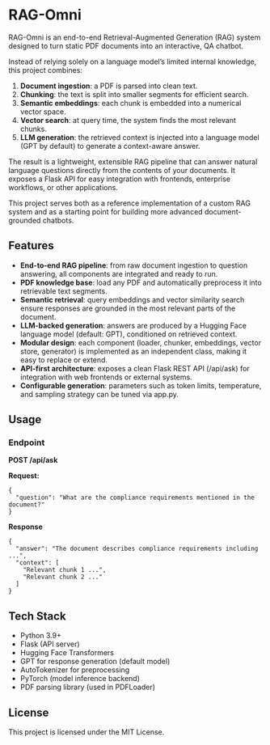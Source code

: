 # RAG-Omni

RAG-Omni is an end-to-end Retrieval-Augmented Generation (RAG) system designed to turn static PDF documents into an interactive, QA chatbot.


Instead of relying solely on a language model’s limited internal knowledge, this project combines:

1. **Document ingestion**: a PDF is parsed into clean text.
2. **Chunking**: the text is split into smaller segments for efficient search.
3. **Semantic embeddings**: each chunk is embedded into a numerical vector space.
4. **Vector search**: at query time, the system finds the most relevant chunks.
5. **LLM generation**: the retrieved context is injected into a language model (GPT by default) to generate a context-aware answer.

The result is a lightweight, extensible RAG pipeline that can answer natural language questions directly from the contents of your documents. It exposes a Flask API for easy integration with frontends, enterprise workflows, or other applications.

This project serves both as a reference implementation of a custom RAG system and as a starting point for building more advanced document-grounded chatbots.

## Features

- **End-to-end RAG pipeline**: from raw document ingestion to question answering, all components are integrated and ready to run.
- **PDF knowledge base**: load any PDF and automatically preprocess it into retrievable text segments.
- **Semantic retrieval**: query embeddings and vector similarity search ensure responses are grounded in the most relevant parts of the document.
- **LLM-backed generation**: answers are produced by a Hugging Face language model (default: GPT), conditioned on retrieved context.
- **Modular design**: each component (loader, chunker, embeddings, vector store, generator) is implemented as an independent class, making it easy to replace or extend.
- **API-first architecture**: exposes a clean Flask REST API (/api/ask) for integration with web frontends or external systems.
- **Configurable generation**: parameters such as token limits, temperature, and sampling strategy can be tuned via app.py.

## Usage
### Endpoint
**POST /api/ask**

**Request:**
```
{
  "question": "What are the compliance requirements mentioned in the document?"
}
```
**Response**
```
{
  "answer": "The document describes compliance requirements including ...",
  "context": [
    "Relevant chunk 1 ...",
    "Relevant chunk 2 ..."
  ]
}
```
## Tech Stack

- Python 3.9+
- Flask (API server)
- Hugging Face Transformers
- GPT for response generation (default model)
- AutoTokenizer for preprocessing
- PyTorch (model inference backend)
- PDF parsing library (used in PDFLoader)


## License

This project is licensed under the MIT License.
